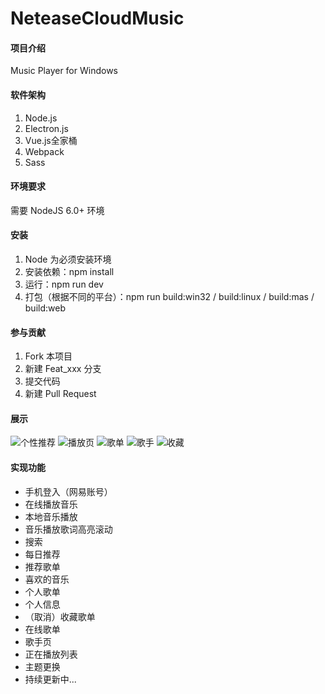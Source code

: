 # NeteaseCloudMusic

#### 项目介绍
Music Player for Windows

#### 软件架构
 1. Node.js
 2. Electron.js
 3. Vue.js全家桶
 4. Webpack
 5. Sass

#### 环境要求

 需要 NodeJS 6.0+ 环境


#### 安装

1. Node 为必须安装环境
2. 安装依赖：npm install
3. 运行：npm run dev
4. 打包（根据不同的平台）：npm run build:win32 / build:linux / build:mas / build:web


#### 参与贡献

1. Fork 本项目
2. 新建 Feat_xxx 分支
3. 提交代码
4. 新建 Pull Request

#### 展示
![个性推荐](http://a3.qpic.cn/psb?/V10WDChT0z0aJG/zAbTbcskzn2hWt2Isx*t.lhwZen0aybc7AwrH1dO2J8!/b/dL4AAAAAAAAA&ek=1&kp=1&pt=0&bo=UgMmAlIDJgIRADc!&tl=3&vuin=1074076483&tm=1557039600&sce=60-4-3&rf=viewer_311)
![播放页](http://a4.qpic.cn/psb?/V10WDChT0z0aJG/a3E2GvVqmOjm6rdkI6pR0RxT4t89po1xsc3E8qTPf2I!/b/dL8AAAAAAAAA&ek=1&kp=1&pt=0&bo=UgMmAlIDJgIRADc!&tl=1&vuin=1074076483&tm=1557039600&sce=50-1-1&rf=viewer_311)
![歌单](http://a4.qpic.cn/psb?/V10WDChT0z0aJG/IwR5ME4Jlfp4ZKPo.2cMBTYSPWWltQ2M*S2EjRNT3kw!/b/dL8AAAAAAAAA&ek=1&kp=1&pt=0&bo=HAMmAhwDJgIRADc!&tl=1&vuin=1074076483&tm=1557039600&sce=50-1-1&rf=viewer_311)
![歌手](http://a4.qpic.cn/psb?/V10WDChT0z0aJG/MG*AihqZtjP8I65C6AJJ4PlnvULqZZksPOHeUTblQE4!/b/dFMBAAAAAAAA&ek=1&kp=1&pt=0&bo=HAMmAhwDJgIRADc!&tl=1&vuin=1074076483&tm=1557039600&sce=50-1-1&rf=viewer_311)
![收藏](http://a4.qpic.cn/psb?/V10WDChT0z0aJG/6vAu4L3SsHM2W4*MzmM2C6bfM3s9KoXNO*gjNnJidI8!/b/dL8AAAAAAAAA&ek=1&kp=1&pt=0&bo=HANOAhwDTgIRADc!&tl=1&vuin=1074076483&tm=1557039600&sce=50-1-1&rf=viewer_311)

#### 实现功能
- 手机登入（网易账号）
- 在线播放音乐
- 本地音乐播放
- 音乐播放歌词高亮滚动
- 搜索
- 每日推荐
- 推荐歌单
- 喜欢的音乐
- 个人歌单
- 个人信息
- （取消）收藏歌单
- 在线歌单
- 歌手页
- 正在播放列表
- 主题更换
- 持续更新中...
